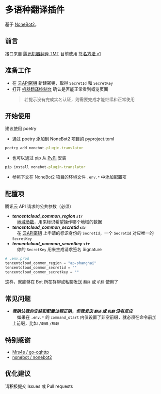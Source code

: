 # 多语种翻译插件
基于 [NoneBot2](https://github.com/nonebot/nonebot2)。
## 前言
接口来自 [腾讯机器翻译 TMT](https://cloud.tencent.com/product/tmt) 目前使用 [签名方法 v1](https://cloud.tencent.com/document/api/213/15692#.E4.BD.BF.E7.94.A8.E7.AD.BE.E5.90.8D.E6.96.B9.E6.B3.95-v1-.E7.9A.84.E5.85.AC.E5.85.B1.E5.8F.82.E6.95.B0)
## 准备工作
- 在 [云API密钥](https://console.cloud.tencent.com/capi) 新建密钥，取得 `SecretId` 和 `SecretKey`
- 打开 [机器翻译控制台](https://console.cloud.tencent.com/tmt) 确认是否能正常看到概览页面
  > 若提示没有完成实名认证，则需要完成才能继续和正常使用
## 开始使用
建议使用 poetry
- 通过 poetry 添加到 NoneBot2 项目的 pyproject.toml
```cmd
poetry add nonebot-plugin-translator
```
- 也可以通过 pip 从 [PyPI](https://pypi.org/project/nonebot-plugin-translator/) 安装
```cmd
pip install nonebot-plugin-translator
```
- 参照下文在 NoneBot2 项目的环境文件 `.env.*` 中添加配置项
## 配置项
腾讯云 API 请求的公共参数（必须）

- ***tencentcloud_common_region `str`***  
  &nbsp;&nbsp;&nbsp;&nbsp;[地域参数](https://cloud.tencent.com/document/api/551/15615#.E5.9C.B0.E5.9F.9F.E5.88.97.E8.A1.A8)，用来标识希望操作哪个地域的数据  
- ***tencentcloud_common_secretid `str`***  
  &nbsp;&nbsp;&nbsp;&nbsp;在 [云API密钥](https://console.cloud.tencent.com/capi) 上申请的标识身份的 `SecretId`，一个 `SecretId` 对应唯一的 `SecretKey`  
- ***tencentcloud_common_secretkey `str`***  
  &nbsp;&nbsp;&nbsp;&nbsp;你的 `SecretKey` 用来生成请求签名 Signature
```python
# .env.prod
tencentcloud_common_region = "ap-shanghai"
tencentcloud_common_secretid = ""
tencentcloud_common_secretkey = ""
```
这样，就能够在 Bot 所在群聊或私聊发送 `翻译` 或 `机翻` 使用了
## 常见问题
- ***我确认我的安装和配置过程正确，但我发送 ``翻译`` 或 ``机翻`` 没有反应***  
  &nbsp;&nbsp;&nbsp;&nbsp;如果在 ``.env.*`` 的 ``command_start`` 内仅设置了非空前缀，就必须在命令前加上前缀，比如 ``/翻译`` ``/机翻``
## 特别感谢
- [Mrs4s / go-cqhttp](https://github.com/Mrs4s/go-cqhttp)
- [nonebot / nonebot2](https://github.com/nonebot/nonebot2)
## 优化建议
请积极提交 Issues 或 Pull requests